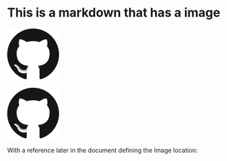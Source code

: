 # This is a markdown that has a image

![GitHub](./github-icon.png)

![Alt text][my-image]

With a reference later in the document defining the Image location:

[my-image]: ./github-icon.png 'The GitHub Icon'
